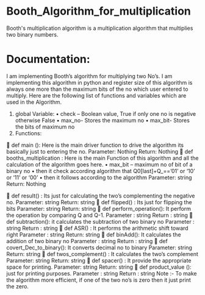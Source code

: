# Booth_Algorithm_for_multiplication
Booth's multiplication algorithm is a multiplication algorithm that multiplies two binary numbers.

# Documentation:
I am implementing Booth’s algorithm for multiplying two
No’s. I am implementing this algorithm in python and register size of this algorithm is always one more than the maximum bits of the no which user entered to multiply. Here are the following list of functions and variables which are used in the Algorithm.
1.	global Variable:
•	check – Boolean value, True if only one no is negative otherwise False
•	max_no- Stores the maximum no
•	max_bit- Stores the bits of maximum no
2.	Functions:

	def main (): Here is the main driver function to drive the algorithm its basically just to entering the no.
Parameter: Nothing 
Return: Nothing
	def booths_multiplication : Here is the main Function of this algorithm and all the calculation of the algorithm goes here.
•	max_bit – maximum no of bit of a binary no 
•	then it check according algorithm that Q0[last]+Q_==’01’ or ‘10’ or ‘11’ or ‘00’
•	then it follows according to the algorithm
Parameter: string
Return: Nothing

	def result() :  Its just for calculating the two’s complementing the negative no.
Parameter: string 
Return: string
	def flipped() : Its just for flipping the bits
Parameter: string
Return: string
	def perform_operation(): It perform the operation by comparing Q and Q-1.
Parameter : string
Return : string
	def subtraction(): it calculates the subtraction of two binary no
Parameter : string
Return : string
	def ASR() : It performs the arithmetic shift toward right
Parameter : string
Return: string
	def binAdd(): It calculates the addition of two binary no
Parameter : string
Return : string
	def covert_Dec_to_binary(): It converts decimal no to binary
Parameter: string
Return: string
	def twos_complement() : It calculates the two’s complement
Parameter: string
Return: string
	def spacer() :  It provide the appropriate space for printing.
Parameter: string
Return: string
	def product_value (): just for printing purposes.
Parameter : string
Return : string
Note :-
To make the algorithm more efficient, if one of the two no’s is zero then it just print the zero.

